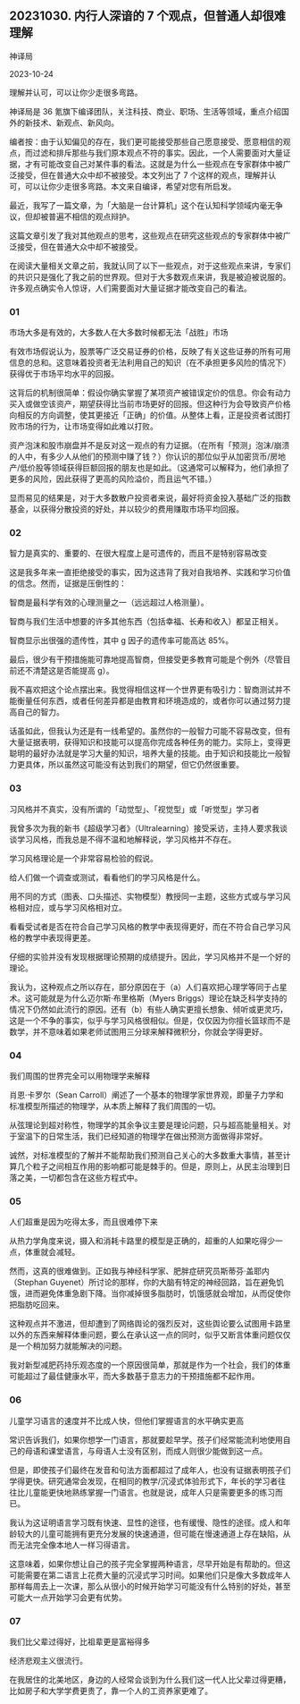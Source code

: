 ## 20231030. 内行人深谙的 7 个观点，但普通人却很难理解

神译局

2023-10-24

理解并认可，可以让你少走很多弯路。

神译局是 36 氪旗下编译团队，关注科技、商业、职场、生活等领域，重点介绍国外的新技术、新观点、新风向。

编者按：由于认知偏见的存在，我们更可能接受那些自己愿意接受、愿意相信的观点，而过滤和排斥那些与我们原本观点不符的事实。因此，一个人需要面对大量证据，才有可能改变自己对某件事的看法。这就是为什么一些观点在专家群体中被广泛接受，但在普通大众中却不被接受。本文列出了 7 个这样的观点，理解并认可，可以让你少走很多弯路。本文来自编译，希望对您有所启发。

最近，我写了一篇文章，为「大脑是一台计算机」这个在认知科学领域内毫无争议，但却被普遍不相信的观点辩护。

这篇文章引发了我对其他观点的思考，这些观点在研究这些观点的专家群体中被广泛接受，但在普通大众中却不被接受。

在阅读大量相关文章之前，我就认同了以下一些观点，对于这些观点来讲，专家们的共识只是强化了我之前的世界观。但对于大多数观点来讲，我是被迫被说服的。许多观点确实令人惊讶，人们需要面对大量证据才能改变自己的看法。

### 01

市场大多是有效的，大多数人在大多数时候都无法「战胜」市场

有效市场假说认为，股票等广泛交易证券的价格，反映了有关这些证券的所有可用信息的总和。这意味着投资者无法利用自己的知识（在不承担更多风险的情况下）获得优于市场平均水平的回报。

这背后的机制很简单：假设你确实掌握了某项资产被错误定价的信息。你会有动力买入或做空该资产，期望获得比当前市场更好的回报。但这种行为会导致资产价格向相反的方向调整，使其更接近「正确」的价值。从整体上看，正是投资者试图打败市场的行为，让市场变得如此难以打败。

资产泡沫和股市崩盘并不是反对这一观点的有力证据。（在所有「预测」泡沫/崩溃的人中，有多少人从他们的预测中赚了钱？）你认识的那位似乎从加密货币/房地产/低价股等领域获得巨额回报的朋友也是如此。（这通常可以解释为，他们承担了更多的风险，因此获得了更高的风险溢价，而且运气不错。）

显而易见的结果是，对于大多数散户投资者来说，最好将资金投入基础广泛的指数基金，以获得分散投资的好处，并以较少的费用赚取市场平均回报。

### 02

智力是真实的、重要的、在很大程度上是可遗传的，而且不是特别容易改变

这是我多年来一直拒绝接受的事实，因为这违背了我对自我培养、实践和学习价值的信念。然而，证据是压倒性的：

智商是最科学有效的心理测量之一（远远超过人格测量）。

智商与我们生活中想要的许多其他东西（包括幸福、长寿和收入）都呈正相关。

智商显示出很强的遗传性，其中 g 因子的遗传率可能高达 85%。

最后，很少有干预措施能可靠地提高智商，但接受更多教育可能是个例外（尽管目前还不清楚这是否能提高 g）。

我不喜欢把这个论点摆出来。我觉得相信这样一个世界更有吸引力：智商测试并不能衡量任何东西，或者任何差异都是由教育和环境造成的，或者你可以通过努力提高自己的智力。

话虽如此，但我认为还是有一线希望的。虽然你的一般智力可能不容易改变，但有大量证据表明，获得知识和技能可以提高你完成各种任务的能力。实际上，变得更聪明的最好办法就是学习大量的知识，培养大量的技能。由于知识和技能比一般智力更具体，所以虽然这可能没有达到我们的期望，但它仍然很重要。

### 03

习风格并不真实，没有所谓的「动觉型」、「视觉型」或「听觉型」学习者

我曾多次为我的新书《超级学习者》（Ultralearning）接受采访，主持人要求我谈谈学习风格，而我总是不得不温和地解释说，学习风格并不存在。

学习风格理论是一个非常容易检验的假说。

给人们做一个调查或测试，看看他们的学习风格是什么。

用不同的方式（图表、口头描述、实物模型）教授同一主题，这些方式或与学习风格相对应，或与学习风格相对立。

看看受试者是否在符合自己学习风格的教学中表现得更好，而在不符合自己学习风格的教学中表现得更差。

仔细的实验并没有发现根据理论预期的成绩提升。因此，学习风格并不是一个好的理论。

我认为，这种观点之所以存在，部分原因在于（a）人们喜欢把心理学等同于占星术。这可能就是为什么迈尔斯·布里格斯（Myers Briggs）理论在缺乏科学支持的情况下仍然如此流行的原因。还有（b）有些人确实更擅长想象、倾听或更灵巧，这是一个不争的事实，似乎与学习风格很相似。但是，仅仅因为你擅长篮球而不是数学，并不意味着如果老师试图用三分球来解释微积分，你就会学得更好。

### 04

我们周围的世界完全可以用物理学来解释

肖恩·卡罗尔（Sean Carroll）阐述了一个基本的物理学家世界观，即量子力学和标准模型所描述的物理学，从本质上解释了我们周围的一切。

从弦理论到超对称性，物理学的其余争议主要是理论问题，只与超高能量相关。对于室温下的日常生活，我们已经知道的物理学在做出预测方面做得非常好。

诚然，对标准模型的了解并不能帮助我们预测自己关心的大多数重大事情，甚至计算几个粒子之间相互作用的影响都可能是棘手的。但是，原则上，从民主治理到日落之美，一切都包含在这些方程式中。

### 05

人们超重是因为吃得太多，而且很难停下来

从热力学角度来说，摄入和消耗卡路里的模型是正确的，超重的人如果吃得少一点，体重就会减轻。

然而，这真的很难做到。正如我与神经科学家、肥胖症研究员斯蒂芬·盖耶内（Stephan Guyenet）所讨论的那样，你的大脑有特定的神经回路，旨在避免饥饿，进而避免体重急剧下降。当你减掉很多脂肪时，饥饿感就会增加，从而促使你把脂肪吃回来。

这种观点并不激进，但却遭到了网络舆论的强烈反对，这些舆论要么试图用卡路里以外的东西来解释体重问题，要么在承认这一点的同时，似乎又断言体重问题仅仅是一个稍加努力就能解决的问题。

我对新型减肥药持乐观态度的一个原因很简单，那就是作为一个社会，我们的体重可能超过了最佳健康水平，而大多数基于意志力的干预措施都不起作用。

### 06

儿童学习语言的速度并不比成人快，但他们掌握语言的水平确实更高

常识告诉我们，如果你想学一门语言，那就要趁早学。孩子们经常能流利地使用自己的母语和课堂语言，与母语人士没有区别，而成人则很少能做到这一点。

但是，即使孩子们最终在发音和句法方面都超过了成年人，也没有证据表明孩子们学得更快。研究通常会发现，在相同的教学/沉浸式体验形式下，年长的学习者往往比儿童能更快地熟练掌握一门语言。也就是说，成年人只是需要更多的练习而已。

我认为这证明语言学习既有快速、显性的途径，也有缓慢、隐性的途径。成人和年龄较大的儿童可能拥有更充分发展的快速通道，但可能在慢速通道上存在缺陷，从而无法完全像本地人一样习得语言。

这意味着，如果你想让自己的孩子完全掌握两种语言，尽早开始是有帮助的。但这可能需要在第二语言上花费大量的沉浸式学习时间。如果他们只是像大多数成年人那样每周去上一次课，那么从很小的时候开始学习可能没有什么特别的好处，甚至可能大一点开始学习会更有优势。

### 07

我们比父辈过得好，比祖辈更是富裕得多

经济悲观主义很流行。

在我居住的北美地区，身边的人经常会谈到为什么我们这一代人比父辈过得更糟，比如房子和大学学费更贵了，靠一个人的工资养家更难了。